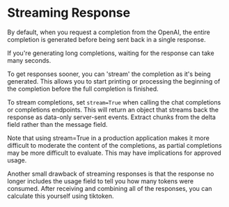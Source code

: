 # Streaming Response

By default, when you request a completion from the OpenAI, the entire completion is generated before being sent back in a single response.

If you're generating long completions, waiting for the response can take many seconds.

To get responses sooner, you can 'stream' the completion as it's being generated. This allows you to start printing or processing the beginning of the completion before the full completion is finished.

To stream completions, set `stream=True` when calling the chat completions or completions endpoints. This will return an object that streams back the response as data-only server-sent events. Extract chunks from the delta field rather than the message field.

Note that using stream=True in a production application makes it more difficult to moderate the content of the completions, as partial completions may be more difficult to evaluate. This may have implications for approved usage.

Another small drawback of streaming responses is that the response no longer includes the usage field to tell you how many tokens were consumed. After receiving and combining all of the responses, you can calculate this yourself using tiktoken.
